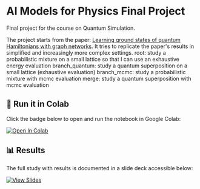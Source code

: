 # AI Models for Physics Final Project

Final project for the course on Quantum Simulation.

The project starts from the paper: [Learning ground states of quantum Hamiltonians with graph networks](https://arxiv.org/abs/2110.06390).
It tries to replicate the paper's results in simplified and increasingly more complex settings.
    root: study a probabilistic mixture on a small lattice so that I can use an exhaustive energy evaluation
    branch_quantum: study a quantum superposition on a small lattice (exhaustive evaluation)
    branch_mcmc: study a probabilistic mixture with mcmc evaluation
    merge: study a quantum superposition with mcmc evaluation


## 🚀 Run it in Colab

Click the badge below to open and run the notebook in Google Colab:

[![Open In Colab](https://colab.research.google.com/assets/colab-badge.svg)](https://colab.research.google.com/github/danmonuni/quantum-simulation-final-project/blob/main/quantum_simulation_notebook.ipynb)

## 📊 Results

The full study with results is documented in a slide deck accessible below:

[![View Slides](https://img.shields.io/badge/Slides-Presentation-orange)](https://github/danmonuni/quantum-simulation-final-project/blob/main/quantum_slides.pdf)






